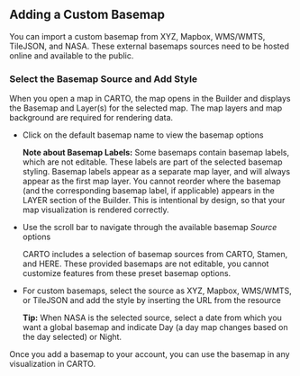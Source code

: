 ## Adding a Custom Basemap

You can import a custom basemap from XYZ, Mapbox, WMS/WMTS, TileJSON, and NASA. These external basemaps sources need to be hosted online and available to the public.

### Select the Basemap Source and Add Style

When you open a map in CARTO, the map opens in the Builder and displays the Basemap and Layer(s) for the selected map. The map layers and map background are required for rendering data.

- Click on the default basemap name to view the basemap options

	**Note about Basemap Labels:** Some basemaps contain basemap labels, which are not editable. These labels are part of the selected basemap styling. Basemap labels appear as a separate map layer, and will always appear as the first map layer. You cannot reorder where the basemap (and the corresponding basemap label, if applicable) appears in the LAYER section of the Builder. This is intentional by design, so that your map visualization is rendered correctly.

- Use the scroll bar to navigate through the available basemap _Source_ options
	
	CARTO includes a selection of basemap sources from CARTO, Stamen, and HERE. These provided basemaps are not editable, you cannot customize features from these preset basemap options.

- For custom basemaps, select the source as XYZ, Mapbox, WMS/WMTS, or TileJSON and add the style by inserting the URL from the resource

	**Tip:** When NASA is the selected source, select a date from which you want a global basemap and indicate Day (a day map changes based on the day selected) or Night.

 Once you add a basemap to your account, you can use the basemap in any visualization in CARTO.